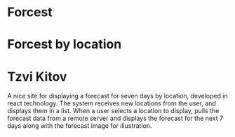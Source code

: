 # Forcest

<h1>Forcest by location</h1>

<h1>Tzvi Kitov
</h1>
<p>A nice site for displaying a forecast for seven days by location, developed in react technology.
The system receives new locations from the user, and displays them in a list. When a user selects a location to display, pulls the forecast data from a remote server and displays the forecast for the next 7 days along with the forecast image for illustration. </p>
